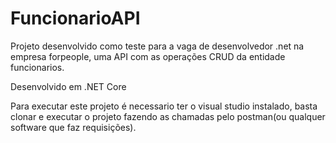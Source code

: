 # FuncionarioAPI
Projeto desenvolvido como teste para a vaga de desenvolvedor .net na empresa forpeople, uma API com as operações CRUD da entidade funcionarios.

Desenvolvido em .NET Core 

Para executar este projeto é necessario ter o visual studio instalado, 
basta clonar e executar o projeto fazendo as chamadas pelo postman(ou qualquer software que faz requisições).

 

